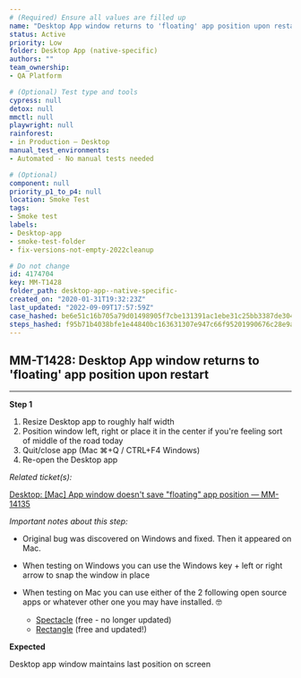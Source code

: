 ```yaml
---
# (Required) Ensure all values are filled up
name: "Desktop App window returns to 'floating' app position upon restart"
status: Active
priority: Low
folder: Desktop App (native-specific)
authors: ""
team_ownership: 
- QA Platform

# (Optional) Test type and tools
cypress: null
detox: null
mmctl: null
playwright: null
rainforest: 
- in Production — Desktop
manual_test_environments: 
- Automated - No manual tests needed

# (Optional)
component: null
priority_p1_to_p4: null
location: Smoke Test
tags: 
- Smoke test
labels: 
- Desktop-app
- smoke-test-folder
- fix-versions-not-empty-2022cleanup

# Do not change
id: 4174704
key: MM-T1428
folder_path: desktop-app--native-specific-
created_on: "2020-01-31T19:32:23Z"
last_updated: "2022-09-09T17:57:59Z"
case_hashed: be6e51c16b705a79d01498905f7cbe131391ac1ebe31c25bb3387de304300971dbee9fdf75698e55471e849b36bd3388
steps_hashed: f95b71b4038bfe1e44840bc163631307e947c66f95201990676c28e9a70657ec117f353da57b1b3e9da21f7e1c4c2375
---
```


## MM-T1428: Desktop App window returns to 'floating' app position upon restart

---

**Step 1**

1. Resize Desktop app to roughly half width
2. Position window left, right or place it in the center if you're feeling sort of middle of the road today
3. Quit/close app (Mac ⌘+Q / CTRL+F4 Windows)
4. Re-open the Desktop app

_Related ticket(s):_

[Desktop: \[Mac\] App window doesn't save "floating" app position — MM-14135](https://mattermost.atlassian.net/browse/MM-14135)

_Important notes about this step:_

- Original bug was discovered on Windows and fixed. Then it appeared on Mac.

- When testing on Windows you can use the Windows key + left or right arrow to snap the window in place

- When testing on Mac you can use either of the 2 following open source apps or whatever other one you may have installed. 🤓

  - [Spectacle](https://www.spectacleapp.com/) (free - no longer updated)
  - [Rectangle](https://rectangleapp.com/) (free and updated!)

**Expected**

Desktop app window maintains last position on screen
